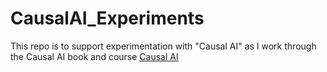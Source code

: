 # CausalAI_Experiments
This repo is to support experimentation with "Causal AI" as I work through the Causal AI book and course [Causal AI](https://altdeep.ai)
